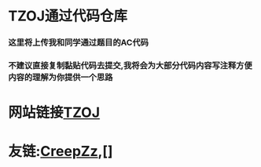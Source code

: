 # TZOJ通过代码仓库
### 这里将上传我和同学通过题目的AC代码

### 不建议直接复制黏贴代码去提交,我将会为大部分代码内容写注释方便内容的理解为你提供一个思路

# 网站链接[TZOJ](http://www.tzcoder.cn/acmhome/welcome.do?method=index) 

# 友链:[CreepZz](https://space.bilibili.com/35679336),[]
